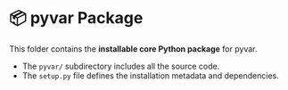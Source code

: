 # 📦 pyvar Package

This folder contains the **installable core Python package** for pyvar.

- The `pyvar/` subdirectory includes all the source code.
- The `setup.py` file defines the installation metadata and dependencies.

